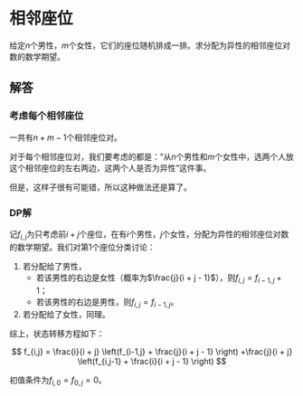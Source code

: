 # 相邻座位

给定$n$个男性，$m$个女性，它们的座位随机排成一排。求分配为异性的相邻座位对数的数学期望。

## 解答

### 考虑每个相邻座位

一共有$n + m - 1$个相邻座位对。

对于每个相邻座位对，我们要考虑的都是：“从$n$个男性和$m$个女性中，选两个人放这个相邻座位的左右两边，这两个人是否为异性”这件事。

但是，这样子很有可能错，所以这种做法还是算了。

### DP解

记$f_{i,j}$为只考虑前$i + j$个座位，在有$i$个男性，$j$个女性，分配为异性的相邻座位对数的数学期望。我们对第$1$个座位分类讨论：

1. 若分配给了男性，
   * 若该男性的右边是女性（概率为$\frac{j}{i + j - 1}$），则$f_{i,j} = f_{i-1,j} + 1$；
   * 若该男性的右边是男性，则$f_{i,j} = f_{i-1,j}$。
2. 若分配给了女性，同理。

综上，状态转移方程如下：

$$
f_{i,j} = \frac{i}{i + j} \left(f_{i-1,j} + \frac{j}{i + j - 1} \right) +\frac{j}{i + j} \left(f_{i,j-1} + \frac{i}{i + j - 1} \right)
$$

初值条件为$f_{i,0} = f_{0,j} = 0$。
